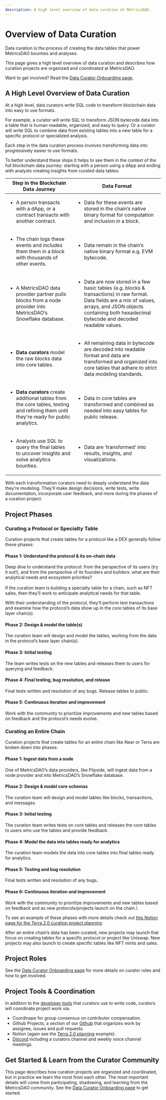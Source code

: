 ```yaml
---
description: A high level overview of data curation at MetricsDAO.
---
```


# Overview of Data Curation

Data curation is the process of creating the data tables that power MetricsDAO bounties and analyses.

This page gives a high level overview of data curation and describes how curation projects are organized and coordinated at MetricsDAO.

Want to get involved? Read the [Data Curator Onboarding page](https://docs.metricsdao.xyz/data-curation/data-curator-onboarding).

## A High Level Overview of Data Curation <a href="#docs-internal-guid-e935f75a-7fff-4f64-b3db-665166109a0c" id="docs-internal-guid-e935f75a-7fff-4f64-b3db-665166109a0c"></a>

At a high level, data curators write SQL code to transform blockchain data into easy to use formats.

For example, a curator will write SQL to transform JSON bytecode data into a table that is human readable, organized, and easy to query. Or a curator will write SQL to combine data from existing tables into a new table for a specific protocol or specialized analysis.

Each step in the data curation process involves transforming data into progressively easier to use formats.

To better understand these steps it helps to see them in the context of the full blockchain data journey: starting with a person using a dApp and ending with analysts creating insights from curated data tables:

| Step in the Blockchain Data Journey                                                                                                                                 | Data Format                                                                                                                                                                                                                              |
| ------------------------------------------------------------------------------------------------------------------------------------------------------------------- | ---------------------------------------------------------------------------------------------------------------------------------------------------------------------------------------------------------------------------------------- |
| <ul><li>A person transacts with a dApp, or a contract transacts with another contract.</li></ul>                                                                    | <ul><li>Data for these events are stored in the chain’s native binary format for computation and inclusion in a block.</li></ul>                                                                                                         |
| <ul><li>The chain logs these events and includes them them in a block with thousands of other events.</li></ul>                                                     | <ul><li>Data remain in the chain’s native binary format e.g. EVM bytecode.</li></ul>                                                                                                                                                     |
| <ul><li>A MetricsDAO data provider partner pulls blocks from a node provider into MetricsDAO’s Snowflake database.</li></ul>                                        | <ul><li>Data are now stored in a few basic tables (e.g. blocks &#x26; transactions) in raw format. Data fields are a mix of values, arrays, and JSON objects containing both hexadecimal bytecode and decoded readable values.</li></ul> |
| <ul><li><strong>Data curators</strong> model the raw blocks data into core tables.</li></ul>                                                                        | <ul><li>All remaining data in bytecode are decoded into readable format and data are transformed and organized into core tables that adhere to strict data modeling standards.</li></ul>                                                 |
| <ul><li><strong>Data curators</strong> create additional tables from the core tables, testing and refining them until they're ready for public analytics.</li></ul> | <ul><li>Data in core tables are transformed and combined as needed into easy tables for public release.</li></ul>                                                                                                                        |
| <ul><li>Analysts use SQL to query the final tables to uncover insights and solve analytics bounties.</li></ul>                                                      | <ul><li>Data are ‘transformed’ into results, insights, and visualizations.</li></ul>                                                                                                                                                     |

With each transformation curators need to deeply understand the data they’re modeling. They’ll make design decisions, write tests, write documentation, incorporate user feedback, and more during the phases of a curation project.

## Project Phases <a href="#docs-internal-guid-e0f771e4-7fff-a462-debd-ccbecf41b7e5" id="docs-internal-guid-e0f771e4-7fff-a462-debd-ccbecf41b7e5"></a>

### Curating a Protocol or Specialty Table <a href="#docs-internal-guid-e0f771e4-7fff-a462-debd-ccbecf41b7e5" id="docs-internal-guid-e0f771e4-7fff-a462-debd-ccbecf41b7e5"></a>

Curation projects that create tables for a protocol like a DEX generally follow these phases:

#### Phase 1: Understand the protocol & its on-chain data

Deep dive to understand the protocol: from the perspective of its users (try it out!), and from the perspective of its founders and builders: what are their analytical needs and ecosystem priorities?\
\
If the curation team is building a specialty table for a chain, such as NFT sales, then they’ll work to anticipate analytical needs for that table.

With their understanding of the protocol, they’ll perform test transactions and examine how the protocol’s data show up in the core tables of its base layer chain(s).

#### Phase 2: Design & model the table(s)

The curation team will design and model the tables, working from the data in the protocol’s base layer chain(s).

#### Phase 3: Initial testing

The team writes tests on the new tables and releases them to users for querying and feedback.

#### Phase 4: Final testing, bug resolution, and release

Final tests written and resolution of any bugs. Release tables to public.

#### Phase 5: Continuous iteration and improvement

Work with the community to prioritize improvements and new tables based on feedback and the protocol’s needs evolve.



### Curating an Entire Chain

Curation projects that create tables for an entire chain like Near or Terra are broken down into phases:

#### Phase 1: Ingest data from a node

One of MetricsDAO’s data providers, like Flipside, will ingest data from a node provider and into MetricsDAO’s Snowflake database.

#### Phase 2: Design & model core schemas

The curation team will design and model tables like blocks, transactions, and messages.

#### Phase 3: Initial testing

The curation team writes tests on core tables and releases the core tables to users who use the tables and provide feedback.

#### Phase 4: Model the data into tables ready for analytics

The curation team models the data into core tables into final tables ready for analytics.

#### Phase 5: Testing and bug resolution

Final tests written and resolution of any bugs.

#### Phase 6: Continuous iteration and improvement

Work with the community to prioritize improvements and new tables based on feedback and as new protocols/projects launch on the chain.\


To see an example of these phases with more details check out [this Notion page for the Terra 2.0 curation project planning](https://www.notion.so/Terra-2-0-Data-Curation-Planning-930fcefd2c79439591e977b3e42ce288).

After an entire chain’s data has been curated, new projects may launch that focus on creating tables for a specific protocol or project like Uniswap.  New projects may also launch to create  specific tables like NFT mints and sales.

## Project Roles <a href="#docs-internal-guid-aace5803-7fff-7008-e0b6-3385de5a9734" id="docs-internal-guid-aace5803-7fff-7008-e0b6-3385de5a9734"></a>

See the [Data Curator Onboarding page](./) for more details on curator roles and how to get involved.

## Project Tools & Coordination <a href="#docs-internal-guid-4fdbe059-7fff-a63c-ab45-18b7c55a54f2" id="docs-internal-guid-4fdbe059-7fff-a63c-ab45-18b7c55a54f2"></a>

In addition to the [developer tools](dev-environment-setup.md) that curators use to write code, curators will coordinate project work via:

* Coordinape for group consensus on contributor compensation.
* Github Projects, a section of our [Github](https://github.com/MetricsDAO/) that organizes work by assignee, issues and pull requests.
* Notion (again see the [Terra 2.0 planning](https://www.notion.so/Terra-2-0-Data-Curation-Planning-930fcefd2c79439591e977b3e42ce288) example).
* [Discord](https://discord.gg/p3GMjK2zAr) including a curators channel and weekly voice channel meetings.

## Get Started & Learn from the Curator Community

This page describes how curation projects are organized and coordinated, but in practice we learn the most from each other. The most important details will come from participating, shadowing, and learning from the MetricsDAO community. See the [Data Curator Onboarding page](./) to get started.
